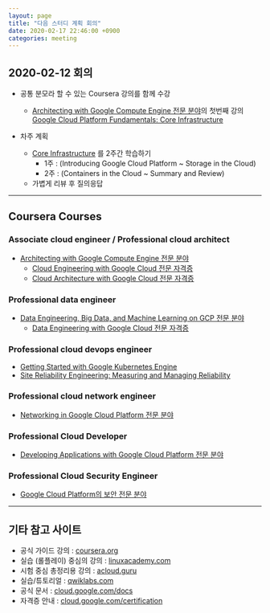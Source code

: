 ```yaml
---
layout: page
title: "다음 스터디 계획 회의"
date: 2020-02-17 22:46:00 +0900
categories: meeting
---
```


## 2020-02-12 회의

- 공통 분모라 할 수 있는 Coursera 강의를 함께 수강
  - [Architecting with Google Compute Engine 전문 분야](https://www.coursera.org/specializations/gcp-architecture)의 첫번째 강의 <br/>
    [Google Cloud Platform Fundamentals: Core Infrastructure](https://www.coursera.org/learn/gcp-fundamentals?specialization=gcp-architecture)

- 차주 계획
  - [Core Infrastructure](https://www.coursera.org/learn/gcp-fundamentals?specialization=gcp-architecture) 를 2주간 학습하기
    - 1주 : (Introducing Google Cloud Platform ~ Storage in the Cloud)
    - 2주 : (Containers in the Cloud ~ Summary and Review)
  - 가볍게 리뷰 후 질의응답

---

## Coursera Courses

### Associate cloud engineer / Professional cloud architect
  - [Architecting with Google Compute Engine 전문 분야](https://www.coursera.org/specializations/gcp-architecture)
    - [Cloud Engineering with Google Cloud 전문 자격증](https://www.coursera.org/professional-certificates/cloud-engineering-gcp)
    - [Cloud Architecture with Google Cloud 전문 자격증](https://www.coursera.org/professional-certificates/gcp-cloud-architect)

### Professional data engineer
  - [Data Engineering, Big Data, and Machine Learning on GCP 전문 분야](https://www.coursera.org/specializations/gcp-data-machine-learning)
    - [Data Engineering with Google Cloud 전문 자격증](https://www.coursera.org/professional-certificates/gcp-data-engineering)

### Professional cloud devops engineer
  - [Getting Started with Google Kubernetes Engine](https://www.coursera.org/learn/google-kubernetes-engine)
  - [Site Reliability Engineering: Measuring and Managing Reliability](https://www.coursera.org/learn/site-reliability-engineering-slos)

### Professional cloud network engineer
  - [Networking in Google Cloud Platform 전문 분야](https://www.coursera.org/specializations/networking-google-cloud-platform)

### Professional Cloud Developer
  - [Developing Applications with Google Cloud Platform 전문 분야](https://www.coursera.org/specializations/developing-apps-gcp)

### Professional Cloud Security Engineer
  - [Google Cloud Platform의 보안 전문 분야](https://www.coursera.org/specializations/security-google-cloud-platform)

    
---

## 기타 참고 사이트
  - 공식 가이드 강의 : [coursera.org](coursera.org)
  - 실습 (롤플레이) 중심의 강의 : [linuxacademy.com](linuxacademy.com)
  - 시험 중심 총정리용 강의 : [acloud.guru](acloud.guru)
  - 실습/튜토리얼 : [qwiklabs.com](qwiklabs.com)
  - 공식 문서 : [cloud.google.com/docs](cloud.google.com/docs)
  - 자격증 안내 : [cloud.google.com/certification](cloud.google.com/certification)
  
